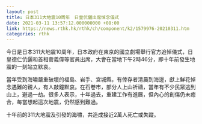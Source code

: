 ```yaml
---
layout: post
title: 日本311大地震10周年　日皇伉儷出席悼念儀式
date: 2021-03-11 13:57:12.000000000 +08:00
link: https://news.rthk.hk/rthk/ch/component/k2/1579976-20210311.htm
categories: rthk
---
```


今日是日本311大地震10周年，日本政府在東京的國立劇場舉行官方追悼儀式，日皇德仁伉儷和首相菅義偉等官員出席，大會在當地下午2時46分，即十年前發生地震的一刻站立默哀。

當年受到海嘯嚴重破壞的福島、岩手、宮城縣，有倖存者清晨到海邊，獻上鮮花悼念遇難的親人，有人敲鐘默哀。在石卷市，部分人上山祈禱，當年有不少民眾逃到山上，避過一劫。很多人表示，十年過去，重建工作有進展，但內心的創傷仍未癒合，每當想起這次地震，仍然感到難過。

十年前的311大地震及引發的海嘯，共造成接近2萬人死亡或失蹤。
